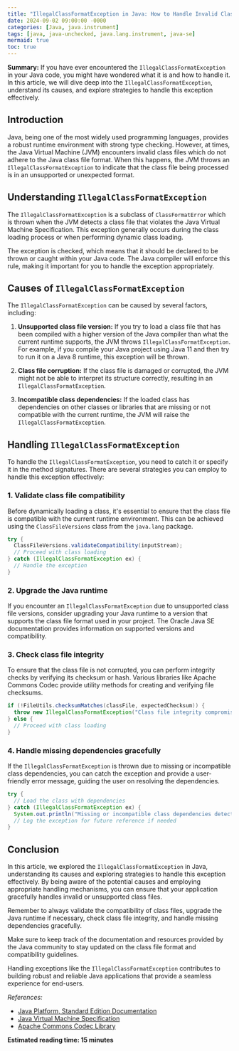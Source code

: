 ```yaml
---
title: "IllegalClassFormatException in Java: How to Handle Invalid Class Files in your Java Applications"
date: 2024-09-02 09:00:00 -0000
categories: [Java, java.instrument]
tags: [java, java-unchecked, java.lang.instrument, java-se]
mermaid: true
toc: true
---
```



**Summary:**
If you have ever encountered the `IllegalClassFormatException` in your Java code, you might have wondered what it is and how to handle it. In this article, we will dive deep into the `IllegalClassFormatException`, understand its causes, and explore strategies to handle this exception effectively.

## Introduction

Java, being one of the most widely used programming languages, provides a robust runtime environment with strong type checking. However, at times, the Java Virtual Machine (JVM) encounters invalid class files which do not adhere to the Java class file format. When this happens, the JVM throws an `IllegalClassFormatException` to indicate that the class file being processed is in an unsupported or unexpected format.

## Understanding `IllegalClassFormatException`

The `IllegalClassFormatException` is a subclass of `ClassFormatError` which is thrown when the JVM detects a class file that violates the Java Virtual Machine Specification. This exception generally occurs during the class loading process or when performing dynamic class loading.

The exception is checked, which means that it should be declared to be thrown or caught within your Java code. The Java compiler will enforce this rule, making it important for you to handle the exception appropriately.

## Causes of `IllegalClassFormatException`

The `IllegalClassFormatException` can be caused by several factors, including:

1. **Unsupported class file version:** If you try to load a class file that has been compiled with a higher version of the Java compiler than what the current runtime supports, the JVM throws `IllegalClassFormatException`. For example, if you compile your Java project using Java 11 and then try to run it on a Java 8 runtime, this exception will be thrown.

2. **Class file corruption:** If the class file is damaged or corrupted, the JVM might not be able to interpret its structure correctly, resulting in an `IllegalClassFormatException`.

3. **Incompatible class dependencies:** If the loaded class has dependencies on other classes or libraries that are missing or not compatible with the current runtime, the JVM will raise the `IllegalClassFormatException`.

## Handling `IllegalClassFormatException`

To handle the `IllegalClassFormatException`, you need to catch it or specify it in the method signatures. There are several strategies you can employ to handle this exception effectively:

### 1. Validate class file compatibility

Before dynamically loading a class, it's essential to ensure that the class file is compatible with the current runtime environment. This can be achieved using the `ClassFileVersions` class from the `java.lang` package.

```java
try {
  ClassFileVersions.validateCompatibility(inputStream);
  // Proceed with class loading
} catch (IllegalClassFormatException ex) {
  // Handle the exception
}
```

### 2. Upgrade the Java runtime

If you encounter an `IllegalClassFormatException` due to unsupported class file versions, consider upgrading your Java runtime to a version that supports the class file format used in your project. The Oracle Java SE documentation provides information on supported versions and compatibility.

### 3. Check class file integrity

To ensure that the class file is not corrupted, you can perform integrity checks by verifying its checksum or hash. Various libraries like Apache Commons Codec provide utility methods for creating and verifying file checksums.

```java
if (!FileUtils.checksumMatches(classFile, expectedChecksum)) {
  throw new IllegalClassFormatException("Class file integrity compromised");
} else {
  // Proceed with class loading
}
```

### 4. Handle missing dependencies gracefully

If the `IllegalClassFormatException` is thrown due to missing or incompatible class dependencies, you can catch the exception and provide a user-friendly error message, guiding the user on resolving the dependencies.

```java
try {
  // Load the class with dependencies
} catch (IllegalClassFormatException ex) {
  System.out.println("Missing or incompatible class dependencies detected. Please ensure all required dependencies are available.");
  // Log the exception for future reference if needed
}
```

## Conclusion

In this article, we explored the `IllegalClassFormatException` in Java, understanding its causes and exploring strategies to handle this exception effectively. By being aware of the potential causes and employing appropriate handling mechanisms, you can ensure that your application gracefully handles invalid or unsupported class files.

Remember to always validate the compatibility of class files, upgrade the Java runtime if necessary, check class file integrity, and handle missing dependencies gracefully.

Make sure to keep track of the documentation and resources provided by the Java community to stay updated on the class file format and compatibility guidelines.

Handling exceptions like the `IllegalClassFormatException` contributes to building robust and reliable Java applications that provide a seamless experience for end-users.

*References:*
- [Java Platform, Standard Edition Documentation](https://docs.oracle.com/javase/)
- [Java Virtual Machine Specification](https://docs.oracle.com/javase/specs/jvms/se17/html/)
- [Apache Commons Codec Library](https://commons.apache.org/proper/commons-codec/)

**Estimated reading time: 15 minutes**